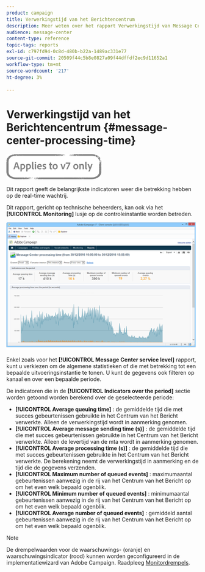 ```yaml
---
product: campaign
title: Verwerkingstijd van het Berichtencentrum
description: Meer weten over het rapport Verwerkingstijd van Message Center?
audience: message-center
content-type: reference
topic-tags: reports
exl-id: c797fd94-0c8d-480b-b22a-1489ac331e77
source-git-commit: 20509f44c5b8e0827a09f44dffdf2ec9d11652a1
workflow-type: tm+mt
source-wordcount: '217'
ht-degree: 3%

---
```


# Verwerkingstijd van het Berichtencentrum {#message-center-processing-time}

![](../../assets/v7-only.svg)

Dit rapport geeft de belangrijkste indicatoren weer die betrekking hebben op de real-time wachtrij.

Dit rapport, gericht op technische beheerders, kan ook via het **[!UICONTROL Monitoring]** lusje op de controleinstantie worden betreden.

![](assets/mc_reports_2.png)

Enkel zoals voor het **[!UICONTROL Message Center service level]** rapport, kunt u verkiezen om de algemene statistieken of die met betrekking tot een bepaalde uitvoeringsinstantie te tonen. U kunt de gegevens ook filteren op kanaal en over een bepaalde periode.

De indicatoren die in de **[!UICONTROL Indicators over the period]** sectie worden getoond worden berekend over de geselecteerde periode:

* **[!UICONTROL Average queuing time]** : de gemiddelde tijd die met succes gebeurtenissen gebruikte in het Centrum van het Bericht verwerkte. Alleen de verwerkingstijd wordt in aanmerking genomen.
* **[!UICONTROL Average message sending time (s)]** : de gemiddelde tijd die met succes gebeurtenissen gebruikte in het Centrum van het Bericht verwerkte. Alleen de levertijd van de mta wordt in aanmerking genomen.
* **[!UICONTROL Average processing time (s)]** : de gemiddelde tijd die met succes gebeurtenissen gebruikte in het Centrum van het Bericht verwerkte. De berekening neemt de verwerkingstijd in aanmerking en de tijd die de gegevens verzenden.
* **[!UICONTROL Maximum number of queued events]** : maximumaantal gebeurtenissen aanwezig in de rij van het Centrum van het Bericht op om het even welk bepaald ogenblik.
* **[!UICONTROL Minimum number of queued events]** : minimumaantal gebeurtenissen aanwezig in de rij van het Centrum van het Bericht op om het even welk bepaald ogenblik.
* **[!UICONTROL Average number of queued events]** : gemiddeld aantal gebeurtenissen aanwezig in de rij van het Centrum van het Bericht op om het even welk bepaald ogenblik.

>[!NOTE]
>
>De drempelwaarden voor de waarschuwings- (oranje) en waarschuwingsindicator (rood) kunnen worden geconfigureerd in de implementatiewizard van Adobe Campaign. Raadpleeg [Monitordrempels](../../message-center/using/additional-configurations.md#monitoring-thresholds).
